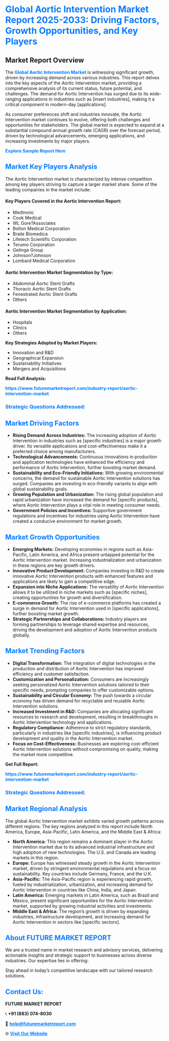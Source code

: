 <h1 style="color: #007BFF;">Global Aortic Intervention Market Report 2025-2033: Driving Factors, Growth Opportunities, and Key Players</h1>

<section id="overview">
<h2>Market Report Overview</h2>
<p>The <a href="https://www.futuremarketreport.com/industry-report/aortic-intervention-market" style="color: #007BFF; text-decoration: none;"><strong>Global Aortic Intervention Market</strong></a> is witnessing significant growth, driven by increasing demand across various industries. This report delves into the key aspects of the Aortic Intervention market, providing a comprehensive analysis of its current status, future potential, and challenges. The demand for Aortic Intervention has surged due to its wide-ranging applications in industries such as [insert industries], making it a critical component in modern-day [applications].</p>
<p>As consumer preferences shift and industries innovate, the Aortic Intervention market continues to evolve, offering both challenges and opportunities for stakeholders. The global market is expected to expand at a substantial compound annual growth rate (CAGR) over the forecast period, driven by technological advancements, emerging applications, and increasing investments by major players.</p>
</section>

<section id="overview">
<p><a href="https://www.futuremarketreport.com/request-sample/reportId=98432" style="color: #007BFF; text-decoration: none;"><strong>Explore Sample Report Here</strong></a></p>
</section>

<section id="key-players">
<h2 style="color: #007BFF;">Market Key Players Analysis</h2>
<p>The Aortic Intervention market is characterized by intense competition among key players striving to capture a larger market share. Some of the leading companies in the market include:</p>
<h4>Key Players Covered in the Aortic Intervention Report:</h4>
<ul><li>Medtronic</li><li>Cook Medical</li><li>WL Gore?Associates</li><li>Bolton Medical Corporation</li><li>Braile Biomedica</li><li>Lifetech Scientific Corporation</li><li>Terumo Corporation</li><li>Getinge Group</li><li>Johnson?Johnson</li><li>Lombard Medical Corporation</li></ul>
<h4>Aortic Intervention Market Segmentation by Type:</h4>
<ul><li>Abdominal Aortic Stent Grafts</li><li>Thoracic Aortic Stent Grafts</li><li>Fenestrated Aortic Stent Grafts</li><li>Others</li></ul>

<h4>Aortic Intervention Market Segmentation by Application:</h4>
<ul><li>Hospitals</li><li>Clinics</li><li>Others</li></ul>
<p><strong>Key Strategies Adopted by Market Players:</strong></p>
<ul>
<li>Innovation and R&D</li>
<li>Geographical Expansion</li>
<li>Sustainability Initiatives</li>
<li>Mergers and Acquisitions</li>
</ul>
</section>

<section>
<p><strong>Read Full Analysis: </strong></p><a href="https://www.futuremarketreport.com/industry-report/aortic-intervention-market" style="color: #007BFF; text-decoration: none;"><strong>https://www.futuremarketreport.com/industry-report/aortic-intervention-market</strong></a>
<h3 style="color: #007BFF;">Strategic Questions Addressed:</h3>
</section>

<section id="driving-factors">
<h2 style="color: #007BFF;">Market Driving Factors</h2>
<ul>
<li><strong>Rising Demand Across Industries:</strong> The increasing adoption of Aortic Intervention in industries such as [specific industries] is a major growth driver. Its versatile applications and cost-effectiveness make it a preferred choice among manufacturers.</li>
<li><strong>Technological Advancements:</strong> Continuous innovations in production and application technologies have enhanced the efficiency and performance of Aortic Intervention, further boosting market demand.</li>
<li><strong>Sustainability and Eco-Friendly Initiatives:</strong> With growing environmental concerns, the demand for sustainable Aortic Intervention solutions has surged. Companies are investing in eco-friendly variants to align with global sustainability goals.</li>
<li><strong>Growing Population and Urbanization:</strong> The rising global population and rapid urbanization have increased the demand for [specific products], where Aortic Intervention plays a vital role in meeting consumer needs.</li>
<li><strong>Government Policies and Incentives:</strong> Supportive government regulations and incentives for industries using Aortic Intervention have created a conducive environment for market growth.</li>
</ul>
</section>

<section id="growth-opportunities">
<h2 style="color: #007BFF;">Market Growth Opportunities</h2>
<ul>
<li><strong>Emerging Markets:</strong> Developing economies in regions such as Asia-Pacific, Latin America, and Africa present untapped potential for the Aortic Intervention market. Increasing industrialization and urbanization in these regions are key growth drivers.</li>
<li><strong>Innovative Product Development:</strong> Companies investing in R&D to create innovative Aortic Intervention products with enhanced features and applications are likely to gain a competitive edge.</li>
<li><strong>Expansion into Niche Applications:</strong> The versatility of Aortic Intervention allows it to be utilized in niche markets such as [specific niches], creating opportunities for growth and diversification.</li>
<li><strong>E-commerce Growth:</strong> The rise of e-commerce platforms has created a surge in demand for Aortic Intervention used in [specific applications], further boosting market growth.</li>
<li><strong>Strategic Partnerships and Collaborations:</strong> Industry players are forming partnerships to leverage shared expertise and resources, driving the development and adoption of Aortic Intervention products globally.</li>
</ul>
</section>

<section id="trending-factors">
<h2 style="color: #007BFF;">Market Trending Factors</h2>
<ul>
<li><strong>Digital Transformation:</strong> The integration of digital technologies in the production and distribution of Aortic Intervention has improved efficiency and customer satisfaction.</li>
<li><strong>Customization and Personalization:</strong> Consumers are increasingly seeking personalized Aortic Intervention solutions tailored to their specific needs, prompting companies to offer customizable options.</li>
<li><strong>Sustainability and Circular Economy:</strong> The push towards a circular economy has driven demand for recyclable and reusable Aortic Intervention solutions.</li>
<li><strong>Increased Investment in R&D:</strong> Companies are allocating significant resources to research and development, resulting in breakthroughs in Aortic Intervention technology and applications.</li>
<li><strong>Regulatory Compliance:</strong> Adherence to strict regulatory standards, particularly in industries like [specific industries], is influencing product development and quality in the Aortic Intervention market.</li>
<li><strong>Focus on Cost-Effectiveness:</strong> Businesses are exploring cost-efficient Aortic Intervention solutions without compromising on quality, making the market more competitive.</li>
</ul>
</section>

<section>
<p><strong>Get Full Report: </strong></p><a href="https://www.futuremarketreport.com/industry-report/aortic-intervention-market" style="color: #007BFF; text-decoration: none;"><strong>https://www.futuremarketreport.com/industry-report/aortic-intervention-market</strong></a>
<h3 style="color: #007BFF;">Strategic Questions Addressed:</h3>
</section>


<section id="regional-analysis">
<h2 style="color: #007BFF;">Market Regional Analysis</h2>
<p>The global Aortic Intervention market exhibits varied growth patterns across different regions. The key regions analyzed in this report include North America, Europe, Asia-Pacific, Latin America, and the Middle East & Africa:</p>
<ul>
<li><strong>North America:</strong> This region remains a dominant player in the Aortic Intervention market due to its advanced industrial infrastructure and high adoption of new technologies. The U.S. and Canada are leading markets in this region.</li>
<li><strong>Europe:</strong> Europe has witnessed steady growth in the Aortic Intervention market, driven by stringent environmental regulations and a focus on sustainability. Key countries include Germany, France, and the U.K.</li>
<li><strong>Asia-Pacific:</strong> The Asia-Pacific region is experiencing rapid growth, fueled by industrialization, urbanization, and increasing demand for Aortic Intervention in countries like China, India, and Japan.</li>
<li><strong>Latin America:</strong> Emerging markets in Latin America, such as Brazil and Mexico, present significant opportunities for the Aortic Intervention market, supported by growing industrial activities and investments.</li>
<li><strong>Middle East & Africa:</strong> The region’s growth is driven by expanding industries, infrastructure development, and increasing demand for Aortic Intervention in sectors like [specific sectors].</li>
</ul>
</section>

<footer>
<h2 style="color: #007BFF;">About FUTURE MARKET REPORT</h2>
<p>We are a trusted name in market research and advisory services, delivering actionable insights and strategic support to businesses across diverse industries. Our expertise lies in offering:</p>

<p>Stay ahead in today’s competitive landscape with our tailored research solutions.</p>

<h2 style="color: #007BFF;">Contact Us:</h2>
<p><strong>FUTURE MARKET REPORT</strong></p>
<p>📞 <strong>+91 (883) 074-8030</strong></p>
<p>📧 <strong><a href="mailto:help@futuremarketreport.com" style="color: #007BFF;">help@futuremarketreport.com</a></strong></p>
<p>🌐 <strong><a href="https://www.futuremarketreport.com/" style="color: #007BFF;">Visit Our Website</a></strong></p>
</footer>
